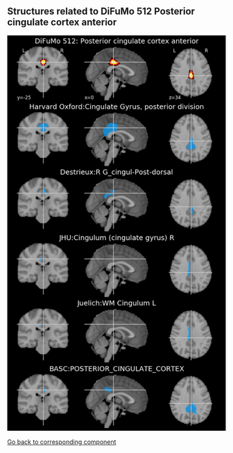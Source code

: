


## Structures related to DiFuMo 512 Posterior cingulate cortex anterior

![336](336.jpg "Structures related to DiFuMo 512 Posterior cingulate cortex anterior")

[Go back to corresponding component](https://parietal-inria.github.io/DiFuMo/512/html/336.html)